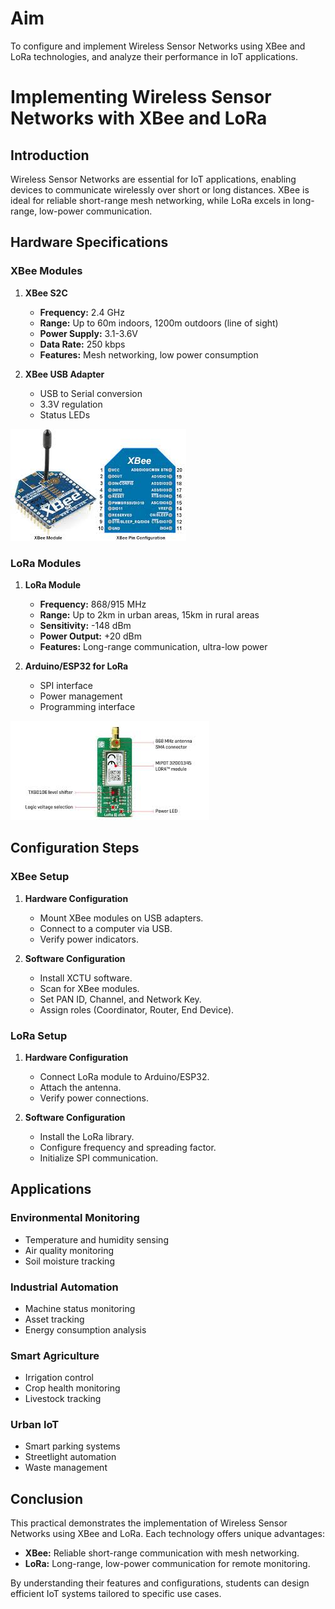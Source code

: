 # Aim
To configure and implement Wireless Sensor Networks using XBee and LoRa technologies, and analyze their performance in IoT applications.

# Implementing Wireless Sensor Networks with XBee and LoRa

## Introduction
Wireless Sensor Networks are essential for IoT applications, enabling devices to communicate wirelessly over short or long distances. XBee is ideal for reliable short-range mesh networking, while LoRa excels in long-range, low-power communication.

## Hardware Specifications

### XBee Modules
1. **XBee S2C**
   - **Frequency:** 2.4 GHz
   - **Range:** Up to 60m indoors, 1200m outdoors (line of sight)
   - **Power Supply:** 3.1-3.6V
   - **Data Rate:** 250 kbps
   - **Features:** Mesh networking, low power consumption

2. **XBee USB Adapter**
   - USB to Serial conversion
   - 3.3V regulation
   - Status LEDs

![XBee Module](https://github.com/dev-abby110/IOT_Practicals/blob/main/img/xbee.jpeg)

### LoRa Modules
1. **LoRa Module**
   - **Frequency:** 868/915 MHz
   - **Range:** Up to 2km in urban areas, 15km in rural areas
   - **Sensitivity:** -148 dBm
   - **Power Output:** +20 dBm
   - **Features:** Long-range communication, ultra-low power

2. **Arduino/ESP32 for LoRa**
   - SPI interface
   - Power management
   - Programming interface

![LoRa Module](https://github.com/dev-abby110/IOT_Practicals/blob/main/img/lora.jpeg)

## Configuration Steps

### XBee Setup
1. **Hardware Configuration**
   - Mount XBee modules on USB adapters.
   - Connect to a computer via USB.
   - Verify power indicators.

2. **Software Configuration**
   - Install XCTU software.
   - Scan for XBee modules.
   - Set PAN ID, Channel, and Network Key.
   - Assign roles (Coordinator, Router, End Device).

### LoRa Setup
1. **Hardware Configuration**
   - Connect LoRa module to Arduino/ESP32.
   - Attach the antenna.
   - Verify power connections.

2. **Software Configuration**
   - Install the LoRa library.
   - Configure frequency and spreading factor.
   - Initialize SPI communication.

## Applications

### Environmental Monitoring
- Temperature and humidity sensing
- Air quality monitoring
- Soil moisture tracking

### Industrial Automation
- Machine status monitoring
- Asset tracking
- Energy consumption analysis

### Smart Agriculture
- Irrigation control
- Crop health monitoring
- Livestock tracking

### Urban IoT
- Smart parking systems
- Streetlight automation
- Waste management

## Conclusion
This practical demonstrates the implementation of Wireless Sensor Networks using XBee and LoRa. Each technology offers unique advantages:
- **XBee:** Reliable short-range communication with mesh networking.
- **LoRa:** Long-range, low-power communication for remote monitoring.

By understanding their features and configurations, students can design efficient IoT systems tailored to specific use cases.

